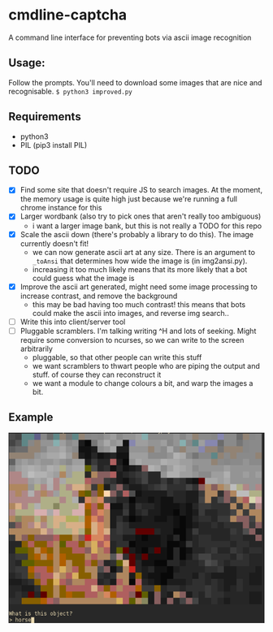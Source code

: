 # cmdline-captcha
A command line interface for preventing bots via ascii image recognition

## Usage:
Follow the prompts. You'll need to download some images that are nice and recognisable.
`$ python3 improved.py`

## Requirements
 - python3
 - PIL (pip3 install PIL)

## TODO
 - [x] Find some site that doesn't require JS to search images. At the moment, the memory usage is quite high just because we're running a full chrome instance for this
 - [x] Larger wordbank (also try to pick ones that aren't really too ambiguous)
    - i want a larger image bank, but this is not really a TODO for this repo
 - [x] Scale the ascii down (there's probably a library to do this). The image currently doesn't fit!
    - we can now generate ascii art at any size. There is an argument to `_toAnsi` that determines how wide the image is (in img2ansi.py).
    - increasing it too much likely means that its more likely that a bot could guess what the image is
 - [x] Improve the ascii art generated, might need some image processing to increase contrast, and remove the background
    - this may be bad having too much contrast! this means that bots could make the ascii into images, and reverse img search..
 - [ ] Write this into client/server tool
 - [ ] Pluggable scramblers. I'm talking writing ^H and lots of seeking. Might require some conversion to ncurses, so we can write to the screen arbitrarily
    - pluggable, so that other people can write this stuff
    - we want scramblers to thwart people who are piping the output and stuff. of course they can reconstruct it
    - we want a module to change colours a bit, and warp the images a bit.

## Example
![example run](examplerun.png)
